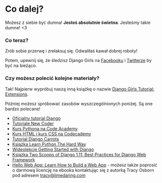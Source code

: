 # Co dalej?

Możesz z siebie być dumna! **Jesteś absolutnie świetna**. Jesteśmy takie dumne! <3

### Co teraz?

Zrób sobie przerwę i zrelaksuj się. Odwaliłaś kawał dobrej roboty!

Potem, upewnij się, że śledzisz Django Girls na [Facebooku](http://facebook.com/djangogirls) i [Twitterze](https://twitter.com/djangogirls) by być na bieżąco.

### Czy możesz polecić kolejne materiały?

Tak! Najpierw wypróbuj naszą inną książkę o nazwie [Django Girls Tutorial: Extensions](https://tutorial-extensions.djangogirls.org/).

Później możesz spróbować zasobów wyszczególnionych poniżej. Są one bardzo polecane!

- [Oficjalny tutorial Django](https://docs.djangoproject.com/en/1.11/intro/tutorial01/)
- [Tutoriale New Coder](http://newcoder.io/tutorials/)
- [Kurs Pythona na Code Academy](https://www.codecademy.com/en/tracks/python)
- [Kurs HTML i kurs CSS na Codecademy](https://www.codecademy.com/tracks/web)
- [Tutorial Django Carrots](https://github.com/ggcarrots/django-carrots)
- [Książka Learn Python The Hard Way](http://learnpythonthehardway.org/book/)
- [Wideolekcje Getting Started with Django](http://www.gettingstartedwithdjango.com/)
- [Książka Two Scoops of Django 1.11: Best Practices for Django Web Framework](https://www.twoscoopspress.com/products/two-scoops-of-django-1-11)
- [Hello Web App: Learn How to Build a Web App](https://hellowebapp.com/) - możesz także poprosić o darmową licencję na ebooka kontaktując się z autorką Tracy Osborn pod adresem <tracy@limedaring.com>